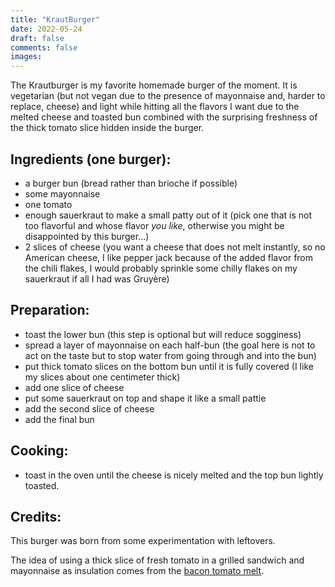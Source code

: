 ```yaml
---
title: "KrautBurger"
date: 2022-05-24
draft: false
comments: false
images:
---
```


The Krautburger is my favorite homemade burger of the moment.
It is vegetarian (but not vegan due to the presence of mayonnaise and, harder to replace, cheese) and light while hitting all the flavors I want due to the melted cheese and toasted bun combined with the surprising freshness of the thick tomato slice hidden inside the burger.

## Ingredients (one burger):

* a burger bun (bread rather than brioche if possible)
* some mayonnaise
* one tomato
* enough sauerkraut to make a small patty out of it (pick one that is not too flavorful and whose flavor *you like*, otherwise you might be disappointed by this burger...)
* 2 slices of cheese (you want a cheese that does not melt instantly, so no American cheese, I like pepper jack because of the added flavor from the chili flakes, I would probably sprinkle some chilly flakes on my sauerkraut if all I had was Gruyère)

## Preparation:

* toast the lower bun (this step is optional but will reduce sogginess)
* spread a layer of mayonnaise on each half-bun (the goal here is not to act on the taste but to stop water from going through and into the bun)
* put thick tomato slices on the bottom bun until it is fully covered (I like my slices about one centimeter thick)
* add one slice of cheese
* put some sauerkraut on top and shape it like a small pattie
* add the second slice of cheese
* add the final bun

## Cooking:

* toast in the oven until the cheese is nicely melted and the top bun lightly toasted.

## Credits:

This burger was born from some experimentation with leftovers.

The idea of using a thick slice of fresh tomato in a grilled sandwich and mayonnaise as insulation comes from the [bacon tomato melt](../bacontomatomelt).
